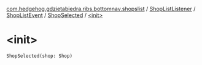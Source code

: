 [com.hedgehog.gdzietabiedra.ribs.bottomnav.shopslist](../../../index.md) / [ShopListListener](../../index.md) / [ShopListEvent](../index.md) / [ShopSelected](index.md) / [&lt;init&gt;](./-init-.md)

# &lt;init&gt;

`ShopSelected(shop: Shop)`